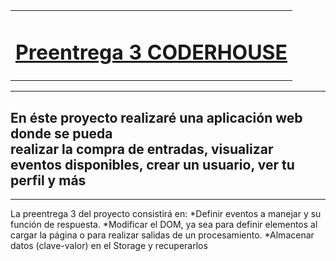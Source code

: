 <table>
  <tr>
    <td align="center">
      <h1><u>Preentrega 3 CODERHOUSE</u></h1>
    </td>
  </tr>
</table>
<hr>
<h2>En éste proyecto realizaré una aplicación web donde se pueda <br>
  realizar la compra de entradas, visualizar eventos disponibles, crear un usuario, ver tu perfil y más</h2>
  <hr>
<p>La preentrega 3 del proyecto consistirá en:
*Definir eventos a manejar y su función de respuesta.
*Modificar el DOM, ya sea para definir elementos al cargar la página o para realizar salidas de un procesamiento.
*Almacenar datos (clave-valor) en el Storage y recuperarlos</u></p>